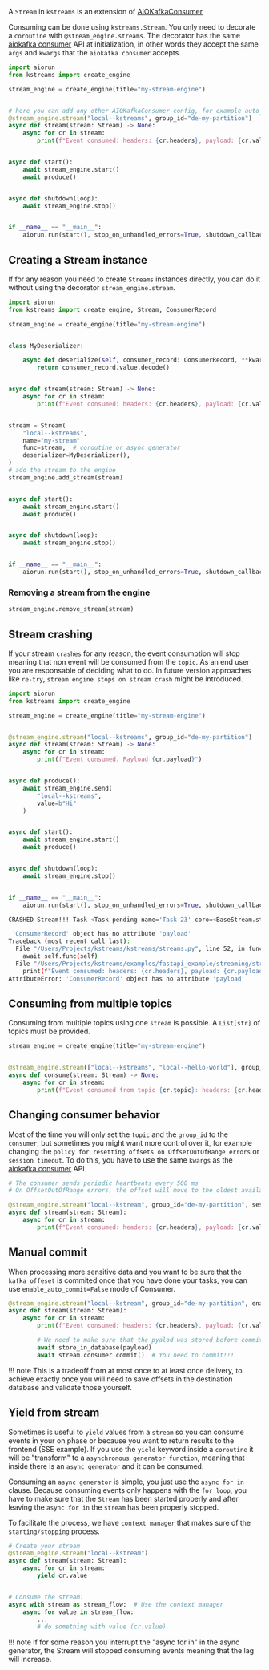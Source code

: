 A `Stream` in `kstreams` is an extension of [AIOKafkaConsumer](https://aiokafka.readthedocs.io/en/stable/consumer.html)

Consuming can be done using `kstreams.Stream`. You only need to decorate a `coroutine` with `@stream_engine.streams`. The decorator has the same  [aiokafka consumer](https://aiokafka.readthedocs.io/en/stable/api.html#aiokafkaconsumer-class) API at initialization, in other words they accept the same `args` and `kwargs` that the `aiokafka consumer` accepts.

```python title="Stream usage"
import aiorun
from kstreams import create_engine

stream_engine = create_engine(title="my-stream-engine")


# here you can add any other AIOKafkaConsumer config, for example auto_offset_reset
@stream_engine.stream("local--kstreams", group_id="de-my-partition")
async def stream(stream: Stream) -> None:
    async for cr in stream:
        print(f"Event consumed: headers: {cr.headers}, payload: {cr.value}")


async def start():
    await stream_engine.start()
    await produce()


async def shutdown(loop):
    await stream_engine.stop()


if __name__ == "__main__":
    aiorun.run(start(), stop_on_unhandled_errors=True, shutdown_callback=shutdown)
```

## Creating a Stream instance

If for any reason you need to create `Streams` instances directly, you can do it without using the decorator `stream_engine.stream`.

```python title="Stream instance"
import aiorun
from kstreams import create_engine, Stream, ConsumerRecord

stream_engine = create_engine(title="my-stream-engine")


class MyDeserializer:

    async def deserialize(self, consumer_record: ConsumerRecord, **kwargs):
        return consumer_record.value.decode()


async def stream(stream: Stream) -> None:
    async for cr in stream:
        print(f"Event consumed: headers: {cr.headers}, payload: {cr.value}")


stream = Stream(
    "local--kstreams",
    name="my-stream"
    func=stream,  # coroutine or async generator
    deserializer=MyDeserializer(),
)
# add the stream to the engine
stream_engine.add_stream(stream)


async def start():
    await stream_engine.start()
    await produce()


async def shutdown(loop):
    await stream_engine.stop()


if __name__ == "__main__":
    aiorun.run(start(), stop_on_unhandled_errors=True, shutdown_callback=shutdown)
```

### Removing a stream from the engine
```python title="Removing stream"
stream_engine.remove_stream(stream)
```

## Stream crashing

If your stream `crashes` for any reason, the event consumption will stop meaning that non event will be consumed from the `topic`.
As an end user you are responsable of deciding what to do. In future version approaches like `re-try`, `stream engine stops on stream crash` might be introduced.

```python title="Crashing example"
import aiorun
from kstreams import create_engine

stream_engine = create_engine(title="my-stream-engine")


@stream_engine.stream("local--kstreams", group_id="de-my-partition")
async def stream(stream: Stream) -> None:
    async for cr in stream:
        print(f"Event consumed. Payload {cr.payload}")


async def produce():
    await stream_engine.send(
        "local--kstreams",
        value=b"Hi"
    )


async def start():
    await stream_engine.start()
    await produce()


async def shutdown(loop):
    await stream_engine.stop()


if __name__ == "__main__":
    aiorun.run(start(), stop_on_unhandled_errors=True, shutdown_callback=shutdown)
```

```bash
CRASHED Stream!!! Task <Task pending name='Task-23' coro=<BaseStream.start.<locals>.func_wrapper() running at /Users/Projects/kstreams/kstreams/streams.py:55>>

 'ConsumerRecord' object has no attribute 'payload'
Traceback (most recent call last):
  File "/Users/Projects/kstreams/kstreams/streams.py", line 52, in func_wrapper
    await self.func(self)
  File "/Users/Projects/kstreams/examples/fastapi_example/streaming/streams.py", line 9, in stream
    print(f"Event consumed: headers: {cr.headers}, payload: {cr.payload}")
AttributeError: 'ConsumerRecord' object has no attribute 'payload'
```

## Consuming from multiple topics

Consuming from multiple topics using one `stream` is possible. A `List[str]` of topics must be provided.

```python title="Consume from multiple topics"
stream_engine = create_engine(title="my-stream-engine")


@stream_engine.stream(["local--kstreams", "local--hello-world"], group_id="example-group")
async def consume(stream: Stream) -> None:
    async for cr in stream:
        print(f"Event consumed from topic {cr.topic}: headers: {cr.headers}, payload: {cr.value}")
```

## Changing consumer behavior

Most of the time you will only set the `topic` and the `group_id` to the `consumer`, but sometimes you might want more control over it, for example changing the `policy for resetting offsets on OffsetOutOfRange errors` or `session timeout`. To do this, you have to use the same `kwargs` as the [aiokafka consumer](https://aiokafka.readthedocs.io/en/stable/api.html#aiokafkaconsumer-class) API

```python
# The consumer sends periodic heartbeats every 500 ms
# On OffsetOutOfRange errors, the offset will move to the oldest available message (‘earliest’)

@stream_engine.stream("local--kstream", group_id="de-my-partition", session_timeout_ms=500, auto_offset_reset"earliest")
async def stream(stream: Stream):
    async for cr in stream:
        print(f"Event consumed: headers: {cr.headers}, payload: {cr.value}")
```

## Manual commit

When processing more sensitive data and you want to be sure that the `kafka offeset` is commited once that you have done your tasks, you can use `enable_auto_commit=False` mode of Consumer.

```python title="Manual commit example"
@stream_engine.stream("local--kstream", group_id="de-my-partition", enable_auto_commit=False)
async def stream(stream: Stream):
    async for cr in stream:
        print(f"Event consumed: headers: {cr.headers}, payload: {cr.value}")

        # We need to make sure that the pyalod was stored before commiting the kafka offset
        await store_in_database(payload)
        await stream.consumer.commit()  # You need to commit!!!
```

!!! note
    This is a tradeoff from at most once to at least once delivery, to achieve exactly once you will need to save offsets in the destination database and validate those yourself.

## Yield from stream

Sometimes is useful to `yield` values from a `stream` so you can consume events in your on phase or because you want to return results to the frontend (SSE example).
If you use the `yield` keyword inside a `coroutine` it will be "transform" to a  `asynchronous generator function`, meaning that inside there is an `async generator` and it can be consumed.

Consuming an `async generator` is simple, you just use the `async for in` clause. Because consuming events only happens with the `for loop`, you have to make sure that the `Stream` has been started properly and after leaving the `async for in` the `stream` has been properly stopped.

To facilitate the process, we have `context manager` that makes sure of the `starting/stopping` process.

```python title="Yield example"
# Create your stream
@stream_engine.stream("local--kstream")
async def stream(stream: Stream):
    async for cr in stream:
        yield cr.value


# Consume the stream:
async with stream as stream_flow:  # Use the context manager
    async for value in stream_flow:
        ...
        # do something with value (cr.value)
```

!!! note
    If for some reason you interrupt the "async for in" in the async generator, the Stream will stopped consuming events
    meaning that the lag will increase.
